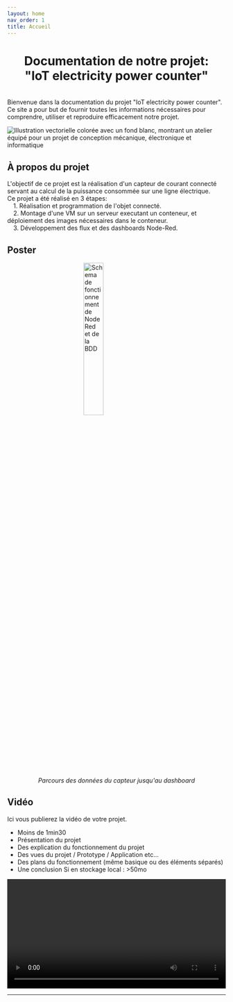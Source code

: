 ```yaml
---
layout: home
nav_order: 1
title: Accueil
---
```


<h1 style="text-align: center;"><strong> Documentation de notre projet: <br> "IoT electricity power counter"</strong></h1> 
<br>
Bienvenue dans la documentation du projet "IoT electricity power counter". Ce site a pour but de fournir toutes les informations nécessaires pour comprendre, utiliser et reproduire efficacement notre projet.

![Illustration vectorielle colorée avec un fond blanc, montrant un atelier équipé pour un projet de conception mécanique, électronique et informatique](images/illustration.png)

## À propos du projet

L'objectif de ce projet est la réalisation d'un capteur de courant connecté servant au calcul de la puissance consommée sur une ligne électrique.\
Ce projet a été réalisé en 3 étapes:\
&emsp;1. Réalisation et programmation de l'objet connecté.\
&emsp;2. Montage d'une VM sur un serveur executant un conteneur, et déploiement des images nécessaires dans le conteneur.\
&emsp;3. Développement des flux et des dashboards Node-Red.

## Poster

<img
    style="display: block; 
           margin-left: auto;
           margin-right: auto;
           width: 30%;"
src="./images/dashboard_node-red.jpg"
alt="Schema de fonctionnement de Node Red et de la BDD">
<p style="text-align: center;"><em>Parcours des données du capteur jusqu'au dashboard</em></p>

## Vidéo

Ici vous publierez la vidéo de votre projet. 
- Moins de 1min30
- Présentation du projet 
- Des explication du fonctionnement du projet
- Des vues du projet / Prototype / Application etc... 
- Des plans du fonctionnement (même basique ou des éléments séparés)
- Une conclusion
Si en stockage local : >50mo

<video src="images/intro_amiens.mp4" controls title="Title"  style="width: 100%;"></video>

---
